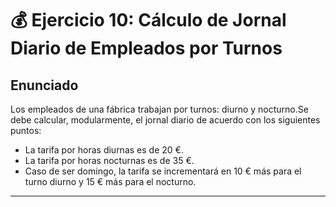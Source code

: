 # 💰 Ejercicio 10: Cálculo de Jornal Diario de Empleados por Turnos

## Enunciado

Los empleados de una fábrica trabajan por turnos: diurno y nocturno.Se debe calcular, modularmente, el jornal diario de acuerdo con los siguientes puntos: 

* La tarifa por horas diurnas es de 20 €. 
* La tarifa por horas nocturnas es de 35 €. 
* Caso de ser domingo, la tarifa se incrementará en 10 € más para el turno diurno y 15 € más para el nocturno. 

---
